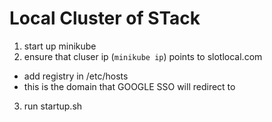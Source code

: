 # Local Cluster of STack


1) start up minikube
2) ensure that cluser ip (`minikube ip`) points to slotlocal.com 
 - add registry in /etc/hosts
 - this is the domain that GOOGLE SSO will redirect to
3) run startup.sh 

